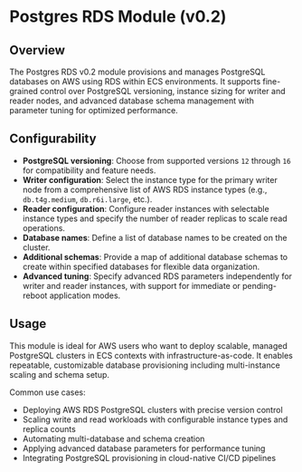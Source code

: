 # Postgres RDS Module (v0.2)

## Overview

The Postgres RDS v0.2 module provisions and manages PostgreSQL databases on AWS using RDS within ECS environments. It supports fine-grained control over PostgreSQL versioning, instance sizing for writer and reader nodes, and advanced database schema management with parameter tuning for optimized performance.

## Configurability

- **PostgreSQL versioning**: Choose from supported versions `12` through `16` for compatibility and feature needs.  
- **Writer configuration**: Select the instance type for the primary writer node from a comprehensive list of AWS RDS instance types (e.g., `db.t4g.medium`, `db.r6i.large`, etc.).  
- **Reader configuration**: Configure reader instances with selectable instance types and specify the number of reader replicas to scale read operations.  
- **Database names**: Define a list of database names to be created on the cluster.  
- **Additional schemas**: Provide a map of additional database schemas to create within specified databases for flexible data organization.  
- **Advanced tuning**: Specify advanced RDS parameters independently for writer and reader instances, with support for immediate or pending-reboot application modes.

## Usage

This module is ideal for AWS users who want to deploy scalable, managed PostgreSQL clusters in ECS contexts with infrastructure-as-code. It enables repeatable, customizable database provisioning including multi-instance scaling and schema setup.

Common use cases:

- Deploying AWS RDS PostgreSQL clusters with precise version control  
- Scaling write and read workloads with configurable instance types and replica counts  
- Automating multi-database and schema creation  
- Applying advanced database parameters for performance tuning  
- Integrating PostgreSQL provisioning in cloud-native CI/CD pipelines
